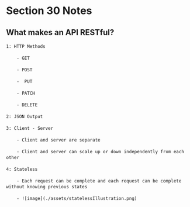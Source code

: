 # Section 30 Notes

## What makes an API RESTful?

    1: HTTP Methods

        - GET

        - POST

        -  PUT

        - PATCH

        - DELETE

    2: JSON Output

    3: Client - Server

        - Client and server are separate

        - Client and server can scale up or down independently from each other

    4: Stateless

        - Each request can be complete and each request can be complete without knowing previous states

        - ![image](./assets/statelessIllustration.png)